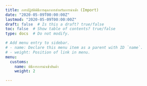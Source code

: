 ```yaml
---
title: การปฏิบัติพิธีการศุลกากรสำหรับการนำเข้า (Import) 
date: "2020-05-09T00:00:00Z"
lastmod: "2020-05-09T00:00:00Z"
draft: false  # Is this a draft? true/false
toc: false  # Show table of contents? true/false
type: docs  # Do not modify.

# Add menu entry to sidebar.
# - name: Declare this menu item as a parent with ID `name`.
# - weight: Position of link in menu.
menu:
  customs:
    name: พิธีการการนำเข้าสินค้า
    weight: 2

---
```


<script>
   var files = '../import/index.html'
   //document.location = files
   location.replace(files)
  </script>
